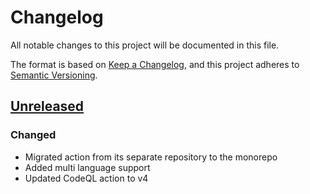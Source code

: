 # Changelog

All notable changes to this project will be documented in this file.

The format is based on [Keep a Changelog](https://keepachangelog.com/en/1.0.0/),
and this project adheres to [Semantic Versioning](https://semver.org/spec/v2.0.0.html).

## [Unreleased]

### Changed

- Migrated action from its separate repository to the monorepo
- Added multi language support
- Updated CodeQL action to v4

[Unreleased]: https://github.com/metamask/action-security-code-scanner/
